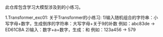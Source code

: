 此仓库包含学习大模型涉及到的小练习。

1.Transformer_exc01: 关于Transformer的小练习:
  1)输入随机组合的字符串：小写字母+数字，生成倒序的字符串：大写字母+关于9的补数
    例如：abc83de -> ED61CBA
  2)输入：数字+a+数字，生成：和
    例如：123a456 -> 579
